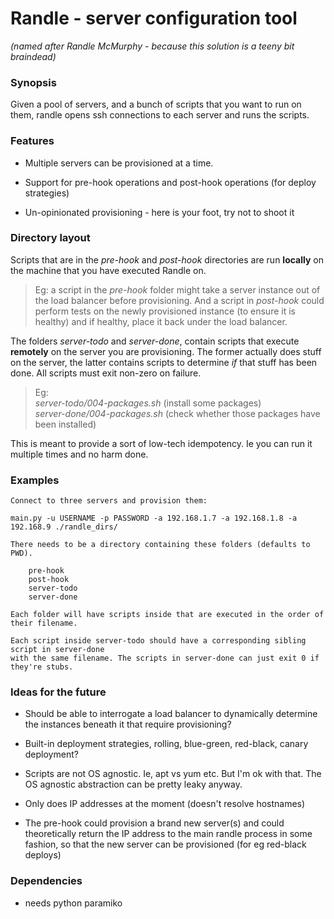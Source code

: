 # Randle - server configuration tool

*(named after Randle McMurphy - because this solution is a teeny bit braindead)*


### Synopsis

Given a pool of servers, and a bunch of scripts that you want to run on them,
randle opens ssh connections to each server and runs the scripts.


### Features

* Multiple servers can be provisioned at a time.

* Support for pre-hook operations and post-hook operations (for deploy
  strategies)

* Un-opinionated provisioning - here is your foot, try not to shoot it


### Directory layout

Scripts that are in the *pre-hook* and *post-hook* directories are run
**locally** on the machine that you have executed Randle on. 

> Eg:
> a script in the *pre-hook* folder might take a server instance out of the
> load balancer before provisioning. And a script in *post-hook* could perform
> tests on the newly provisioned instance (to ensure it is healthy) and if
> healthy, place it back under the load balancer.

The folders *server-todo* and *server-done*, contain scripts that execute
**remotely** on the server you are provisioning. The former actually does stuff
on the server, the latter contains scripts to determine *if* that stuff has
been done. All scripts must exit non-zero on failure.

> Eg:  
> *server-todo/004-packages.sh* (install some packages)  
> *server-done/004-packages.sh* (check whether those packages have been installed)

This is meant to provide a sort of low-tech idempotency. Ie you can run it
multiple times and no harm done.


### Examples

```
Connect to three servers and provision them:

main.py -u USERNAME -p PASSWORD -a 192.168.1.7 -a 192.168.1.8 -a 192.168.9 ./randle_dirs/

There needs to be a directory containing these folders (defaults to PWD).

    pre-hook
    post-hook
    server-todo
    server-done

Each folder will have scripts inside that are executed in the order of their filename.

Each script inside server-todo should have a corresponding sibling script in server-done
with the same filename. The scripts in server-done can just exit 0 if they're stubs.
```

### Ideas for the future

* Should be able to interrogate a load balancer to dynamically determine the
  instances beneath it that require provisioning?

* Built-in deployment strategies, rolling, blue-green, red-black, canary deployment?

* Scripts are not OS agnostic. Ie, apt vs yum etc. But I'm ok with that. The OS
  agnostic abstraction can be pretty leaky anyway.

* Only does IP addresses at the moment (doesn't resolve hostnames)

* The pre-hook could provision a brand new server(s) and could theoretically
  return the IP address to the main randle process in some fashion, so that the
  new server can be provisioned (for eg red-black deploys)


### Dependencies

* needs python paramiko


